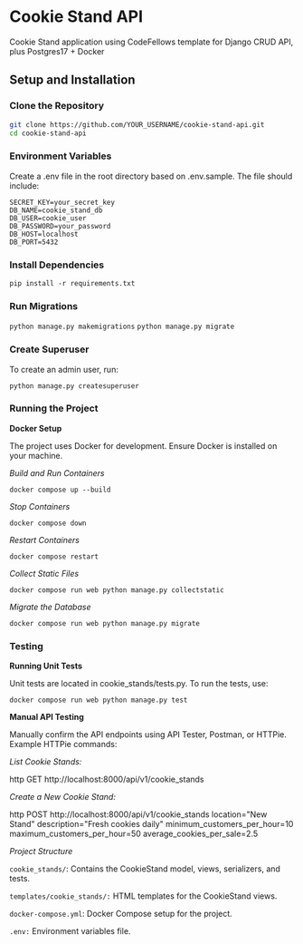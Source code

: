 # Cookie Stand API 

Cookie Stand application using CodeFellows template for Django CRUD API, plus Postgres17 + Docker

## Setup and Installation

### Clone the Repository
```bash
git clone https://github.com/YOUR_USERNAME/cookie-stand-api.git
cd cookie-stand-api
```

### Environment Variables
Create a .env file in the root directory based on .env.sample. The file should include:


```
SECRET_KEY=your_secret_key
DB_NAME=cookie_stand_db
DB_USER=cookie_user
DB_PASSWORD=your_password
DB_HOST=localhost
DB_PORT=5432
```

### Install Dependencies

`pip install -r requirements.txt`

### Run Migrations

`python manage.py makemigrations`
`python manage.py migrate`

### Create Superuser

To create an admin user, run:


`python manage.py createsuperuser`

### Running the Project

**Docker Setup**

The project uses Docker for development. Ensure Docker is installed on your machine.

*Build and Run Containers*

`docker compose up --build`

*Stop Containers*

`docker compose down`

*Restart Containers*

`docker compose restart`

*Collect Static Files*

`docker compose run web python manage.py collectstatic`

*Migrate the Database*

`docker compose run web python manage.py migrate`

### Testing

**Running Unit Tests**

Unit tests are located in cookie_stands/tests.py. To run the tests, use:

`docker compose run web python manage.py test`

**Manual API Testing**

Manually confirm the API endpoints using API Tester, Postman, or HTTPie. Example HTTPie commands:

*List Cookie Stands:*


http GET http://localhost:8000/api/v1/cookie_stands

*Create a New Cookie Stand:*

http POST http://localhost:8000/api/v1/cookie_stands location="New Stand" description="Fresh cookies daily" minimum_customers_per_hour=10 maximum_customers_per_hour=50 average_cookies_per_sale=2.5

*Project Structure*

`cookie_stands/`: Contains the CookieStand model, views, serializers, and tests.

`templates/cookie_stands/:` HTML templates for the CookieStand views.

`docker-compose.yml`: Docker Compose setup for the project.

`.env:` Environment variables file.

